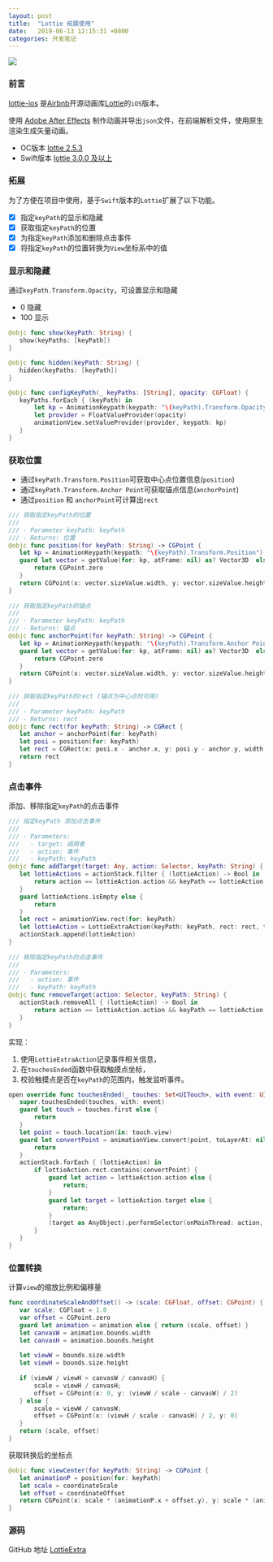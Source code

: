 ```yaml
---
layout: post
title:  "Lottie 拓展使用"
date:   2019-06-13 12:15:31 +0800
categories: 开发笔记
---
```


![](http://yuqiangcoder.com/assets/postImages/ios/201906/lottie_demo.gif)

### 前言

[lottie-ios](https://github.com/airbnb/lottie-ios) 是[Airbnb](https://github.com/airbnb)开源动画库[Lottie](http://airbnb.io/lottie/#/)的`iOS`版本。

使用 [Adobe After Effects](https://www.adobe.com/cn/products/aftereffects.html) 制作动画并导出`json`文件，在前端解析文件，使用原生渲染生成矢量动画。

* OC版本 [lottie 2.5.3](https://github.com/airbnb/lottie-ios/releases/tag/2.5.3)
* Swift版本 [lottie 3.0.0 及以上](https://github.com/airbnb/lottie-ios/releases/tag/3.0.0)

### 拓展

为了方便在项目中使用，基于`Swift`版本的`Lottie`扩展了以下功能。

* [x] 指定`keyPath`的显示和隐藏
* [x] 获取指定`keyPath`的位置
* [x] 为指定`keyPath`添加和删除点击事件
* [x] 将指定`keyPath`的位置转换为`View`坐标系中的值

### 显示和隐藏

通过`keyPath.Transform.Opacity`，可设置显示和隐藏

* 0 隐藏
* 100 显示

```swift
@objc func show(keyPath: String) {
   show(keyPaths: [keyPath])
}

@objc func hidden(keyPath: String) {
   hidden(keyPaths: [keyPath])
}

@objc func configKeyPath(_ keyPaths: [String], opacity: CGFloat) {
   keyPaths.forEach { (keyPath) in
       let kp = AnimationKeypath(keypath: "\(keyPath).Transform.Opacity")
       let provider = FloatValueProvider(opacity)
       animationView.setValueProvider(provider, keypath: kp)
   }
}
```

### 获取位置

* 通过`keyPath.Transform.Position`可获取中心点位置信息(`position`)
* 通过`keyPath.Transform.Anchor Point`可获取锚点信息(`anchorPoint`)
* 通过`position` 和 `anchorPoint`可计算出`rect`

```swift
/// 获取指定keyPath的位置
///
/// - Parameter keyPath: keyPath
/// - Returns: 位置
@objc func position(for keyPath: String) -> CGPoint {
   let kp = AnimationKeypath(keypath: "\(keyPath).Transform.Position")
   guard let vector = getValue(for: kp, atFrame: nil) as? Vector3D  else {
       return CGPoint.zero
   }
   return CGPoint(x: vector.sizeValue.width, y: vector.sizeValue.height)
}
    
/// 获取指定keyPath的锚点
///
/// - Parameter keyPath: keyPath
/// - Returns: 锚点
@objc func anchorPoint(for keyPath: String) -> CGPoint {
   let kp = AnimationKeypath(keypath: "\(keyPath).Transform.Anchor Point")
   guard let vector = getValue(for: kp, atFrame: nil) as? Vector3D  else {
       return CGPoint.zero
   }
   return CGPoint(x: vector.sizeValue.width, y: vector.sizeValue.height)
}
    
/// 获取指定keyPath的rect (锚点为中心点时可用)
///
/// - Parameter keyPath: keyPath
/// - Returns: rect
@objc func rect(for keyPath: String) -> CGRect {
   let anchor = anchorPoint(for: keyPath)
   let posi = position(for: keyPath)
   let rect = CGRect(x: posi.x - anchor.x, y: posi.y - anchor.y, width: anchor.x * 2, height: anchor.y * 2)
   return rect
}
```

### 点击事件

添加、移除指定`keyPath`的点击事件

```swift
/// 指定keyPath 添加点击事件
///
/// - Parameters:
///   - target: 调用者
///   - action: 事件
///   - keyPath: keyPath
@objc func addTarget(target: Any, action: Selector, keyPath: String) {
   let lottieActions = actionStack.filter { (lottieAction) -> Bool in
       return action == lottieAction.action && keyPath == lottieAction.keyPath
   }
   guard lottieActions.isEmpty else {
       return
   }
   let rect = animationView.rect(for: keyPath)
   let lottieAction = LottieExtraAction(keyPath: keyPath, rect: rect, target: target, action: action)
   actionStack.append(lottieAction)
}
    
/// 移除指定keyPath的点击事件
///
/// - Parameters:
///   - action: 事件
///   - keyPath: keyPath
@objc func removeTarget(action: Selector, keyPath: String) {
   actionStack.removeAll { (lottieAction) -> Bool in
       return action == lottieAction.action && keyPath == lottieAction.keyPath
   }
}
```

实现：

1. 使用`LottieExtraAction`记录事件相关信息，
2. 在`touchesEnded`函数中获取触摸点坐标，
3. 校验触摸点是否在`keyPath`的范围内，触发监听事件。

```swift
open override func touchesEnded(_ touches: Set<UITouch>, with event: UIEvent?) {
   super.touchesEnded(touches, with: event)
   guard let touch = touches.first else {
       return
   }
   let point = touch.location(in: touch.view)
   guard let convertPoint = animationView.convert(point, toLayerAt: nil) else {
       return
   }
   actionStack.forEach { (lottieAction) in
       if lottieAction.rect.contains(convertPoint) {
           guard let action = lottieAction.action else {
               return;
           }
           guard let target = lottieAction.target else {
               return;
           }
           (target as AnyObject).performSelector(onMainThread: action, with: lottieAction, waitUntilDone: false)
       }
   }
}
```

### 位置转换

计算`view`的缩放比例和偏移量

```swift
func coordinateScaleAndOffset() -> (scale: CGFloat, offset: CGPoint) {
   var scale: CGFloat = 1.0
   var offset = CGPoint.zero
   guard let animation = animation else { return (scale, offset) }
   let canvasW = animation.bounds.width
   let canvasH = animation.bounds.height
   
   let viewW = bounds.size.width
   let viewH = bounds.size.height
   
   if (viewW / viewH > canvasW / canvasH) {
       scale = viewH / canvasH;
       offset = CGPoint(x: 0, y: (viewW / scale - canvasW) / 2)
   } else {
       scale = viewW / canvasW;
       offset = CGPoint(x: (viewH / scale - canvasH) / 2, y: 0)
   }
   return (scale, offset)
}
```

获取转换后的坐标点

```swift
@objc func viewCenter(for keyPath: String) -> CGPoint {
   let animationP = position(for: keyPath)
   let scale = coordinateScale
   let offset = coordinateOffset
   return CGPoint(x: scale * (animationP.x + offset.y), y: scale * (animationP.y + offset.x))
}
```

### 源码
GitHub 地址 [LottieExtra](https://github.com/YQqiang/LottieExtra)

[jekyll-docs]: https://jekyllrb.com/docs/home
[jekyll-gh]:   https://github.com/jekyll/jekyll
[jekyll-talk]: https://talk.jekyllrb.com/

